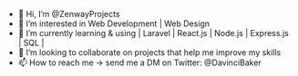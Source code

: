 - 👋 Hi, I’m @ZenwayProjects
- 👀 I’m interested in Web Development | Web Design 
- 🌱 I’m currently learning & using | Laravel | React.js | Node.js | Express.js | SQL |
- 💞️ I’m looking to collaborate on projects that help me improve my skills
- 📫 How to reach me -> send me a DM on Twitter: @DavinciBaker

<!---
ZenwayProjects/ZenwayProjects is a ✨ special ✨ repository because its `README.md` (this file) appears on your GitHub profile.
You can click the Preview link to take a look at your changes.
--->
